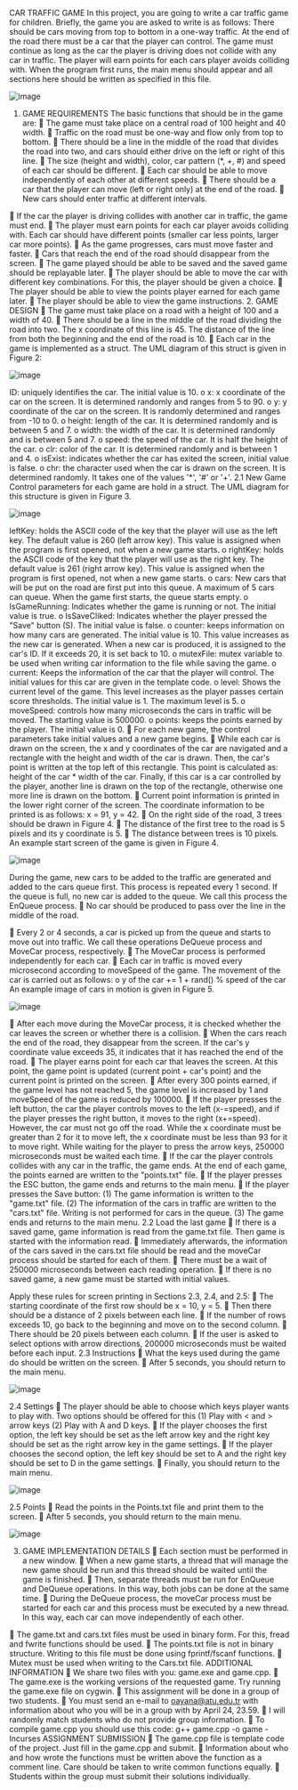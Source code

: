 CAR TRAFFIC GAME
In this project, you are going to write a car traffic game for children. Briefly, the game you are asked to write is as follows:
There should be cars moving from top to bottom in a one-way traffic. At the end of the road there must be a car that the player can
control. The game must continue as long as the car the player is driving does not collide with any car in traffic. The player will earn
points for each cars player avoids colliding with.
When the program first runs, the main menu should appear and all sections here should be written as specified in this file.

![image](https://github.com/user-attachments/assets/ce65b097-51a0-495e-9969-d8f5a6e57179)

1. GAME REQUIREMENTS
The basic functions that should be in the game are:
 The game must take place on a central road of 100 height and 40 width.
 Traffic on the road must be one-way and flow only from top to bottom.
 There should be a line in the middle of the road that divides the road into two, and cars should either drive on the left or right
of this line.
 The size (height and width), color, car pattern (*, +, #) and speed of each car should be different.
 Each car should be able to move independently of each other at different speeds.
 There should be a car that the player can move (left or right only) at the end of the road.
 New cars should enter traffic at different intervals.

 If the car the player is driving collides with another car in traffic, the game must end.
 The player must earn points for each car player avoids colliding with. Each car should have different points (smaller car less
points, larger car more points).
 As the game progresses, cars must move faster and faster.
 Cars that reach the end of the road should disappear from the screen.
 The game played should be able to be saved and the saved game should be replayable later.
 The player should be able to move the car with different key combinations. For this, the player should be given a choice.
 The player should be able to view the points player earned for each game later.
 The player should be able to view the game instructions.
2. GAME DESIGN
 The game must take place on a road with a height of 100 and a width of 40.
 There should be a line in the middle of the road dividing the road into two. The x coordinate of this line is 45. The distance of
the line from both the beginning and the end of the road is 10.
 Each car in the game is implemented as a struct. The UML diagram of this struct is given in Figure 2:

![image](https://github.com/user-attachments/assets/b4cb9c1e-28a9-4b1e-af62-2b0f2c51ffed)


ID: uniquely identifies the car. The initial value is 10.
o x: x coordinate of the car on the screen. It is determined randomly and ranges from 5 to 90.
o y: y coordinate of the car on the screen. It is randomly determined and ranges from -10 to 0.
o height: length of the car. It is determined randomly and is between 5 and 7.
o width: the width of the car. It is determined randomly and is between 5 and 7.
o speed: the speed of the car. It is half the height of the car.
o clr: color of the car. It is determined randomly and is between 1 and 4.
o isExist: indicates whether the car has exited the screen, initial value is false.
o chr: the character used when the car is drawn on the screen. It is determined randomly. It takes one of the values '*',
'#' or '+'.
2.1 New Game
Control parameters for each game are hold in a struct. The UML diagram for this structure is given in Figure 3.

![image](https://github.com/user-attachments/assets/dab32653-b98a-40cc-8d22-a2c34ac196b1)


leftKey: holds the ASCII code of the key that the player will use as the left key. The default value is 260 (left arrow
key). This value is assigned when the program is first opened, not when a new game starts.
o rightKey: holds the ASCII code of the key that the player will use as the right key. The default value is 261 (right
arrow key). This value is assigned when the program is first opened, not when a new game starts.
o cars: New cars that will be put on the road are first put into this queue. A maximum of 5 cars can queue. When the
game first starts, the queue starts empty.
o IsGameRunning: Indicates whether the game is running or not. The initial value is true.
o IsSaveCliked: Indicates whether the player pressed the "Save" button (S). The initial value is false.
o counter: keeps information on how many cars are generated. The initial value is 10. This value increases as the new
car is generated. When a new car is produced, it is assigned to the car's ID. If it exceeds 20, it is set back to 10.
o mutexFile: mutex variable to be used when writing car information to the file while saving the game.
o current: Keeps the information of the car that the player will control. The initial values for this car are given in the
template code.
o level: Shows the current level of the game. This level increases as the player passes certain score thresholds. The
initial value is 1. The maximum level is 5.
o moveSpeed: controls how many microseconds the cars in traffic will be moved. The starting value is 500000.
o points: keeps the points earned by the player. The initial value is 0.
 For each new game, the control parameters take initial values and a new game begins.
 While each car is drawn on the screen, the x and y coordinates of the car are navigated and a rectangle with the height and
width of the car is drawn. Then, the car's point is written at the top left of this rectangle. This point is calculated as: height of
the car * width of the car. Finally, if this car is a car controlled by the player, another line is drawn on the top of the rectangle,
otherwise one more line is drawn on the bottom.
 Current point information is printed in the lower right corner of the screen. The coordinate information to be printed is as
follows: x = 91, y = 42.
 On the right side of the road, 3 trees should be drawn in Figure 4.
 The distance of the first tree to the road is 5 pixels and its y coordinate is 5.
 The distance between trees is 10 pixels.
An example start screen of the game is given in Figure 4.

![image](https://github.com/user-attachments/assets/acfb70c8-814e-42bc-8b10-aa8058153db3)

During the game, new cars to be added to the traffic are generated and added to the cars queue first. This process is repeated
every 1 second. If the queue is full, no new car is added to the queue. We call this process the EnQueue process.
 No car should be produced to pass over the line in the middle of the road.

 Every 2 or 4 seconds, a car is picked up from the queue and starts to move out into traffic. We call these operations DeQueue
process and MoveCar process, respectively.
 The MoveCar process is performed independently for each car.
 Each car in traffic is moved every microsecond according to moveSpeed of the game. The movement of the car is carried out
as follows:
o y of the car += 1 + rand() % speed of the car
An example image of cars in motion is given in Figure 5.

![image](https://github.com/user-attachments/assets/7b4ff600-b4b1-4d70-9a49-84dc9b1fab26)

 After each move during the MoveCar process, it is checked whether the car leaves the screen or whether there is a collision.
 When the cars reach the end of the road, they disappear from the screen. If the car's y coordinate value exceeds 35, it indicates
that it has reached the end of the road.
 The player earns point for each car that leaves the screen. At this point, the game point is updated (current point + car's point)
and the current point is printed on the screen.
 After every 300 points earned, if the game level has not reached 5, the game level is increased by 1 and moveSpeed of the
game is reduced by 100000.
 If the player presses the left button, the car the player controls moves to the left (x-=speed), and if the player presses the right
button, it moves to the right (x+=speed). However, the car must not go off the road. While the x coordinate must be greater
than 2 for it to move left, the x coordinate must be less than 93 for it to move right. While waiting for the player to press the
arrow keys, 250000 microseconds must be waited each time.
 If the car the player controls collides with any car in the traffic, the game ends. At the end of each game, the points earned are
written to the "points.txt" file.
 If the player presses the ESC button, the game ends and returns to the main menu.
 If the player presses the Save button: (1) The game information is written to the "game.txt" file. (2) The information of the cars
in traffic are written to the "cars.txt" file. Writing is not performed for cars in the queue. (3) The game ends and returns to the
main menu.
2.2 Load the last game
 If there is a saved game, game information is read from the game.txt file. Then game is started with the information read.
 Immediately afterwards, the information of the cars saved in the cars.txt file should be read and the moveCar process should be
started for each of them.
 There must be a wait of 250000 microseconds between each reading operation.
 If there is no saved game, a new game must be started with initial values.

Apply these rules for screen printing in Sections 2.3, 2.4, and 2.5:
 The starting coordinate of the first row should be x = 10, y = 5.
 Then there should be a distance of 2 pixels between each line.
 If the number of rows exceeds 10, go back to the beginning and move on to the second column.
 There should be 20 pixels between each column.
 If the user is asked to select options with arrow directions, 200000 microseconds must be waited before each input.
2.3 Instructions
 What the keys used during the game do should be written on the screen.
 After 5 seconds, you should return to the main menu.

![image](https://github.com/user-attachments/assets/479b89fe-7360-480b-87a2-a3d35546a43a)

2.4 Settings
 The player should be able to choose which keys player wants to play with. Two options should be offered for this (1) Play with
< and > arrow keys (2) Play with A and D keys.
 If the player chooses the first option, the left key should be set as the left arrow key and the right key should be set as the right
arrow key in the game settings.
 If the player chooses the second option, the left key should be set to A and the right key should be set to D in the game settings.
 Finally, you should return to the main menu.

![image](https://github.com/user-attachments/assets/c2395330-149f-4e2e-9ba1-47424db553fe)

2.5 Points
 Read the points in the Points.txt file and print them to the screen.
 After 5 seconds, you should return to the main menu.

![image](https://github.com/user-attachments/assets/8e571a49-40e7-431c-a8ac-e06243ea37d2)

3. GAME IMPLEMENTATION DETAILS
 Each section must be performed in a new window.
 When a new game starts, a thread that will manage the new game should be run and this thread should be waited until the game
is finished.
 Then, separate threads must be run for EnQueue and DeQueue operations. In this way, both jobs can be done at the same time.
 During the DeQueue process, the moveCar process must be started for each car and this process must be executed by a new
thread. In this way, each car can move independently of each other.

 The game.txt and cars.txt files must be used in binary form. For this, fread and fwrite functions should be used.
 The points.txt file is not in binary structure. Writing to this file must be done using fprintf/fscanf functions.
 Mutex must be used when writing to the Cars.txt file.
ADDITIONAL INFORMATION
 We share two files with you: game.exe and game.cpp.
 The game.exe is the working versions of the requested game. Try running the game.exe file on cygwin.
 This assignment will be done in a group of two students.
 You must send an e-mail to oayana@atu.edu.tr with information about who you will be in a group with by April 24, 23.59.
 I will randomly match students who do not provide group information.
 To compile game.cpp you should use this code: g++ game.cpp -o game -lncurses
ASSIGNMENT SUBMISSION
 The game.cpp file is template code of the project. Just fill in the game.cpp and submit.
 Information about who and how wrote the functions must be written above the function as a comment line. Care should be
taken to write common functions equally.
 Students within the group must submit their solutions individually.


